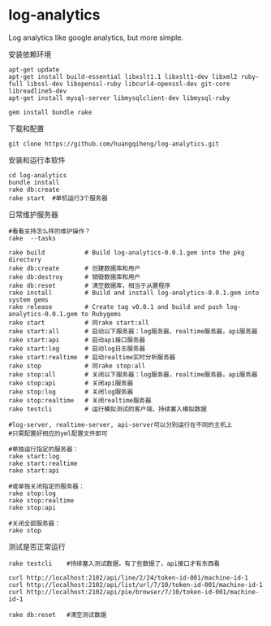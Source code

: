 log-analytics
=============

Log analytics like google analytics, but more simple.

安装依赖环境

	apt-get update
	apt-get install build-essential libxslt1.1 libxslt1-dev libxml2 ruby-full libssl-dev libopenssl-ruby libcurl4-openssl-dev git-core libreadline5-dev
	apt-get install mysql-server libmysqlclient-dev libmysql-ruby 

	gem install bundle rake

下载和配置

	git clone https://github.com/huangqiheng/log-analytics.git

安装和运行本软件

	cd log-analytics
	bundle install
	rake db:create
	rake start 	#单机运行3个服务器

日常维护服务器

	#看看支持怎么样的维护操作？
	rake  --tasks

	rake build           # Build log-analytics-0.0.1.gem into the pkg directory
	rake db:create       # 创建数据库和用户
	rake db:destroy      # 销毁数据库和用户
	rake db:reset        # 清空数据库，相当于从置程序
	rake install         # Build and install log-analytics-0.0.1.gem into system gems
	rake release         # Create tag v0.0.1 and build and push log-analytics-0.0.1.gem to Rubygems
	rake start           # 同rake start:all
	rake start:all       # 启动以下服务器：log服务器，realtime服务器，api服务器
	rake start:api       # 启动api接口服务器
	rake start:log       # 启动log日志服务器
	rake start:realtime  # 启动realtime实时分析服务器
	rake stop            # 同rake stop:all
	rake stop:all        # 关闭以下服务器：log服务器，realtime服务器，api服务器
	rake stop:api        # 关闭api服务器
	rake stop:log        # 关闭log服务器
	rake stop:realtime   # 关闭realtime服务器
	rake testcli         # 运行模拟测试的客户端，持续塞入模拟数据

	#log-server, realtime-server, api-server可以分别运行在不同的主机上
	#只需配置好相应的yml配置文件即可

	#单独运行指定的服务器：
	rake start:log
	rake start:realtime
	rake start:api

	#或单独关闭指定的服务器：
	rake stop:log
	rake stop:realtime
	rake stop:api

	#关闭全部服务器：
	rake stop

测试是否正常运行

	rake testcli	#持续塞入测试数据，有了些数据了，api接口才有东西看

	curl http://localhost:2102/api/line/2/24/token-id-001/machine-id-1
	curl http://localhost:2102/api/list/url/7/10/token-id-001/machine-id-1
	curl http://localhost:2102/api/pie/browser/7/10/token-id-001/machine-id-1

	rake db:reset	#清空测试数据


